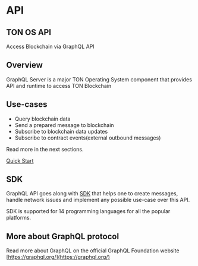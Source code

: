 # API

## TON OS API

Access Blockchain via GraphQL API

## Overview

GraphQL Server is a major TON Operating System component that provides API and runtime to access TON Blockchain

## Use-cases

* Query blockchain data
* Send a prepared message to blockchain
* Subscribe to blockchain data updates
* Subscribe to contract events\(external outbound messages\)

Read more in the next sections.

[Quick Start](6_samples.md#quick-start)

## SDK

GraphQL API goes along with [SDK](https://github.com/tonlabs/TON-SDK) that helps one to create messages, handle network issues and implement any possible use-case over this API.

SDK is supported for 14 programming languages for all the popular platforms.

## More about GraphQL protocol

Read more about GraphQL on the official GraphQL Foundation website [https://graphql.org/](https://graphql.org/)

